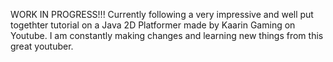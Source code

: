 WORK IN PROGRESS!!!
Currently following a very impressive and well put togethter tutorial on a Java 2D Platformer made by Kaarin Gaming on Youtube. I am constantly making changes and learning new things from this great youtuber.
